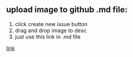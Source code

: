 ## upload image to github .md file:

1. click create new issue button
2. drag and drop image to desc
3. just use this link in .md file

[link](https://gist.github.com/vinkla/dca76249ba6b73c5dd66a4e986df4c8d)
